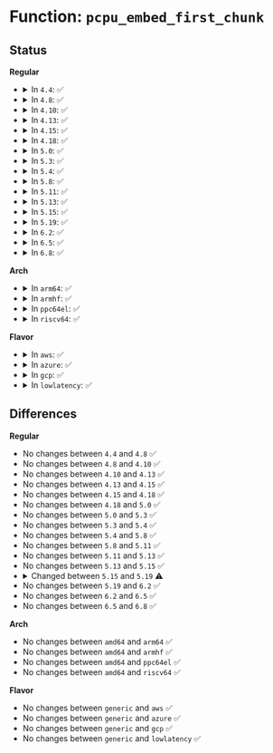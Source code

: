 # Function: <code>pcpu_embed_first_chunk</code>

## Status
<b>Regular</b>
<ul>
<li>
<details>
<summary>In <code>4.4</code>: ✅</summary>

```c
int pcpu_embed_first_chunk(size_t reserved_size, size_t dyn_size, size_t atom_size, pcpu_fc_cpu_distance_fn_t *cpu_distance_fn, pcpu_fc_alloc_fn_t alloc_fn, pcpu_fc_free_fn_t free_fn);
```

**Collision:** Unique Global

**Inline:** No

**Transformation:** False

**Instances:**

```
In mm/percpu.c (ffffffff81f89393)
Location: mm/percpu.c:1942
Inline: False
Direct callers:
  - arch/x86/kernel/setup_percpu.c:setup_per_cpu_areas
```
**Symbols:**

```
ffffffff81f89393-ffffffff81f89631: pcpu_embed_first_chunk (STB_GLOBAL)
```
</details>
</li>
<li>
<details>
<summary>In <code>4.8</code>: ✅</summary>

```c
int pcpu_embed_first_chunk(size_t reserved_size, size_t dyn_size, size_t atom_size, pcpu_fc_cpu_distance_fn_t *cpu_distance_fn, pcpu_fc_alloc_fn_t alloc_fn, pcpu_fc_free_fn_t free_fn);
```

**Collision:** Unique Global

**Inline:** No

**Transformation:** False

**Instances:**

```
In mm/percpu.c (ffffffff81fb2ddf)
Location: mm/percpu.c:1955
Inline: False
Direct callers:
  - arch/x86/kernel/setup_percpu.c:setup_per_cpu_areas
```
**Symbols:**

```
ffffffff81fb2ddf-ffffffff81fb308e: pcpu_embed_first_chunk (STB_GLOBAL)
```
</details>
</li>
<li>
<details>
<summary>In <code>4.10</code>: ✅</summary>

```c
int pcpu_embed_first_chunk(size_t reserved_size, size_t dyn_size, size_t atom_size, pcpu_fc_cpu_distance_fn_t *cpu_distance_fn, pcpu_fc_alloc_fn_t alloc_fn, pcpu_fc_free_fn_t free_fn);
```

**Collision:** Unique Global

**Inline:** No

**Transformation:** False

**Instances:**

```
In mm/percpu.c (ffffffff81fef7aa)
Location: mm/percpu.c:1959
Inline: False
Direct callers:
  - arch/x86/kernel/setup_percpu.c:setup_per_cpu_areas
```
**Symbols:**

```
ffffffff81fef7aa-ffffffff81fefa73: pcpu_embed_first_chunk (STB_GLOBAL)
```
</details>
</li>
<li>
<details>
<summary>In <code>4.13</code>: ✅</summary>

```c
int pcpu_embed_first_chunk(size_t reserved_size, size_t dyn_size, size_t atom_size, pcpu_fc_cpu_distance_fn_t *cpu_distance_fn, pcpu_fc_alloc_fn_t alloc_fn, pcpu_fc_free_fn_t free_fn);
```

**Collision:** Unique Global

**Inline:** No

**Transformation:** False

**Instances:**

```
In mm/percpu.c (ffffffff820d1b90)
Location: mm/percpu.c:1980
Inline: False
Direct callers:
  - arch/x86/kernel/setup_percpu.c:setup_per_cpu_areas
```
**Symbols:**

```
ffffffff820d1b90-ffffffff820d1e5e: pcpu_embed_first_chunk (STB_GLOBAL)
```
</details>
</li>
<li>
<details>
<summary>In <code>4.15</code>: ✅</summary>

```c
int pcpu_embed_first_chunk(size_t reserved_size, size_t dyn_size, size_t atom_size, pcpu_fc_cpu_distance_fn_t *cpu_distance_fn, pcpu_fc_alloc_fn_t alloc_fn, pcpu_fc_free_fn_t free_fn);
```

**Collision:** Unique Global

**Inline:** No

**Transformation:** False

**Instances:**

```
In mm/percpu.c (ffffffff826da6b1)
Location: mm/percpu.c:2416
Inline: False
Direct callers:
  - arch/x86/kernel/setup_percpu.c:setup_per_cpu_areas
```
**Symbols:**

```
ffffffff826da6b1-ffffffff826da97f: pcpu_embed_first_chunk (STB_GLOBAL)
```
</details>
</li>
<li>
<details>
<summary>In <code>4.18</code>: ✅</summary>

```c
int pcpu_embed_first_chunk(size_t reserved_size, size_t dyn_size, size_t atom_size, pcpu_fc_cpu_distance_fn_t *cpu_distance_fn, pcpu_fc_alloc_fn_t alloc_fn, pcpu_fc_free_fn_t free_fn);
```

**Collision:** Unique Global

**Inline:** No

**Transformation:** False

**Instances:**

```
In mm/percpu.c (ffffffff82704ba6)
Location: mm/percpu.c:2426
Inline: False
Direct callers:
  - arch/x86/kernel/setup_percpu.c:setup_per_cpu_areas
```
**Symbols:**

```
ffffffff82704ba6-ffffffff82704e99: pcpu_embed_first_chunk (STB_GLOBAL)
```
</details>
</li>
<li>
<details>
<summary>In <code>5.0</code>: ✅</summary>

```c
int pcpu_embed_first_chunk(size_t reserved_size, size_t dyn_size, size_t atom_size, pcpu_fc_cpu_distance_fn_t *cpu_distance_fn, pcpu_fc_alloc_fn_t alloc_fn, pcpu_fc_free_fn_t free_fn);
```

**Collision:** Unique Global

**Inline:** No

**Transformation:** False

**Instances:**

```
In mm/percpu.c (ffffffff828bc2ea)
Location: mm/percpu.c:2442
Inline: False
Direct callers:
  - arch/x86/kernel/setup_percpu.c:setup_per_cpu_areas
```
**Symbols:**

```
ffffffff828bc2ea-ffffffff828bc5e0: pcpu_embed_first_chunk (STB_GLOBAL)
```
</details>
</li>
<li>
<details>
<summary>In <code>5.3</code>: ✅</summary>

```c
int pcpu_embed_first_chunk(size_t reserved_size, size_t dyn_size, size_t atom_size, pcpu_fc_cpu_distance_fn_t *cpu_distance_fn, pcpu_fc_alloc_fn_t alloc_fn, pcpu_fc_free_fn_t free_fn);
```

**Collision:** Unique Global

**Inline:** No

**Transformation:** False

**Instances:**

```
In mm/percpu.c (ffffffff828d3810)
Location: mm/percpu.c:2702
Inline: False
Direct callers:
  - arch/x86/kernel/setup_percpu.c:setup_per_cpu_areas
```
**Symbols:**

```
ffffffff828d3810-ffffffff828d3aee: pcpu_embed_first_chunk (STB_GLOBAL)
```
</details>
</li>
<li>
<details>
<summary>In <code>5.4</code>: ✅</summary>

```c
int pcpu_embed_first_chunk(size_t reserved_size, size_t dyn_size, size_t atom_size, pcpu_fc_cpu_distance_fn_t *cpu_distance_fn, pcpu_fc_alloc_fn_t alloc_fn, pcpu_fc_free_fn_t free_fn);
```

**Collision:** Unique Global

**Inline:** No

**Transformation:** False

**Instances:**

```
In mm/percpu.c (ffffffff828dbca3)
Location: mm/percpu.c:2698
Inline: False
Direct callers:
  - arch/x86/kernel/setup_percpu.c:setup_per_cpu_areas
```
**Symbols:**

```
ffffffff828dbca3-ffffffff828dbf81: pcpu_embed_first_chunk (STB_GLOBAL)
```
</details>
</li>
<li>
<details>
<summary>In <code>5.8</code>: ✅</summary>

```c
int pcpu_embed_first_chunk(size_t reserved_size, size_t dyn_size, size_t atom_size, pcpu_fc_cpu_distance_fn_t *cpu_distance_fn, pcpu_fc_alloc_fn_t alloc_fn, pcpu_fc_free_fn_t free_fn);
```

**Collision:** Unique Global

**Inline:** No

**Transformation:** False

**Instances:**

```
In mm/percpu.c (ffffffff82cf9d9e)
Location: mm/percpu.c:2675
Inline: False
Direct callers:
  - arch/x86/kernel/setup_percpu.c:setup_per_cpu_areas
```
**Symbols:**

```
ffffffff82cf9d9e-ffffffff82cfa0b6: pcpu_embed_first_chunk (STB_GLOBAL)
```
</details>
</li>
<li>
<details>
<summary>In <code>5.11</code>: ✅</summary>

```c
int pcpu_embed_first_chunk(size_t reserved_size, size_t dyn_size, size_t atom_size, pcpu_fc_cpu_distance_fn_t *cpu_distance_fn, pcpu_fc_alloc_fn_t alloc_fn, pcpu_fc_free_fn_t free_fn);
```

**Collision:** Unique Global

**Inline:** No

**Transformation:** False

**Instances:**

```
In mm/percpu.c (ffffffff82fe6aef)
Location: mm/percpu.c:2834
Inline: False
Direct callers:
  - arch/x86/kernel/setup_percpu.c:setup_per_cpu_areas
```
**Symbols:**

```
ffffffff82fe6aef-ffffffff82fe6e0f: pcpu_embed_first_chunk (STB_GLOBAL)
```
</details>
</li>
<li>
<details>
<summary>In <code>5.13</code>: ✅</summary>

```c
int pcpu_embed_first_chunk(size_t reserved_size, size_t dyn_size, size_t atom_size, pcpu_fc_cpu_distance_fn_t *cpu_distance_fn, pcpu_fc_alloc_fn_t alloc_fn, pcpu_fc_free_fn_t free_fn);
```

**Collision:** Unique Global

**Inline:** No

**Transformation:** False

**Instances:**

```
In mm/percpu.c (ffffffff831f121d)
Location: mm/percpu.c:2840
Inline: False
Direct callers:
  - arch/x86/kernel/setup_percpu.c:setup_per_cpu_areas
```
**Symbols:**

```
ffffffff831f121d-ffffffff831f153b: pcpu_embed_first_chunk (STB_GLOBAL)
```
</details>
</li>
<li>
<details>
<summary>In <code>5.15</code>: ✅</summary>

```c
int pcpu_embed_first_chunk(size_t reserved_size, size_t dyn_size, size_t atom_size, pcpu_fc_cpu_distance_fn_t *cpu_distance_fn, pcpu_fc_alloc_fn_t alloc_fn, pcpu_fc_free_fn_t free_fn);
```

**Collision:** Unique Global

**Inline:** No

**Transformation:** False

**Instances:**

```
In mm/percpu.c (ffffffff832d6b9a)
Location: mm/percpu.c:3030
Inline: False
Direct callers:
  - arch/x86/kernel/setup_percpu.c:setup_per_cpu_areas
```
**Symbols:**

```
ffffffff832d6b9a-ffffffff832d6eac: pcpu_embed_first_chunk (STB_GLOBAL)
```
</details>
</li>
<li>
<details>
<summary>In <code>5.19</code>: ✅</summary>

```c
int pcpu_embed_first_chunk(size_t reserved_size, size_t dyn_size, size_t atom_size, pcpu_fc_cpu_distance_fn_t *cpu_distance_fn, pcpu_fc_cpu_to_node_fn_t *cpu_to_nd_fn);
```

**Collision:** Unique Global

**Inline:** No

**Transformation:** False

**Instances:**

```
In mm/percpu.c (ffffffff8348b544)
Location: mm/percpu.c:3063
Inline: False
Direct callers:
  - arch/x86/kernel/setup_percpu.c:setup_per_cpu_areas
```
**Symbols:**

```
ffffffff8348b544-ffffffff8348b836: pcpu_embed_first_chunk (STB_GLOBAL)
```
</details>
</li>
<li>
<details>
<summary>In <code>6.2</code>: ✅</summary>

```c
int pcpu_embed_first_chunk(size_t reserved_size, size_t dyn_size, size_t atom_size, pcpu_fc_cpu_distance_fn_t *cpu_distance_fn, pcpu_fc_cpu_to_node_fn_t *cpu_to_nd_fn);
```

**Collision:** Unique Global

**Inline:** No

**Transformation:** False

**Instances:**

```
In mm/percpu.c (ffffffff83ebc3a0)
Location: mm/percpu.c:3055
Inline: False
Direct callers:
  - arch/x86/kernel/setup_percpu.c:setup_per_cpu_areas
```
**Symbols:**

```
ffffffff83ebc3a0-ffffffff83ebc732: pcpu_embed_first_chunk (STB_GLOBAL)
```
</details>
</li>
<li>
<details>
<summary>In <code>6.5</code>: ✅</summary>

```c
int pcpu_embed_first_chunk(size_t reserved_size, size_t dyn_size, size_t atom_size, pcpu_fc_cpu_distance_fn_t *cpu_distance_fn, pcpu_fc_cpu_to_node_fn_t *cpu_to_nd_fn);
```

**Collision:** Unique Global

**Inline:** No

**Transformation:** False

**Instances:**

```
In mm/percpu.c (ffffffff836e4a10)
Location: mm/percpu.c:3055
Inline: False
Direct callers:
  - arch/x86/kernel/setup_percpu.c:setup_per_cpu_areas
```
**Symbols:**

```
ffffffff836e4a10-ffffffff836e4db8: pcpu_embed_first_chunk (STB_GLOBAL)
```
</details>
</li>
<li>
<details>
<summary>In <code>6.8</code>: ✅</summary>

```c
int pcpu_embed_first_chunk(size_t reserved_size, size_t dyn_size, size_t atom_size, pcpu_fc_cpu_distance_fn_t *cpu_distance_fn, pcpu_fc_cpu_to_node_fn_t *cpu_to_nd_fn);
```

**Collision:** Unique Global

**Inline:** No

**Transformation:** False

**Instances:**

```
In mm/percpu.c (ffffffff83917290)
Location: mm/percpu.c:3075
Inline: False
Direct callers:
  - arch/x86/kernel/setup_percpu.c:setup_per_cpu_areas
```
**Symbols:**

```
ffffffff83917290-ffffffff83917638: pcpu_embed_first_chunk (STB_GLOBAL)
```
</details>
</li>
</ul>
<b>Arch</b>
<ul>
<li>
<details>
<summary>In <code>arm64</code>: ✅</summary>

```c
int pcpu_embed_first_chunk(size_t reserved_size, size_t dyn_size, size_t atom_size, pcpu_fc_cpu_distance_fn_t *cpu_distance_fn, pcpu_fc_alloc_fn_t alloc_fn, pcpu_fc_free_fn_t free_fn);
```

**Collision:** Unique Global

**Inline:** No

**Transformation:** False

**Instances:**

```
In mm/percpu.c (ffff800011454750)
Location: mm/percpu.c:2698
Inline: False
Direct callers:
  - arch/arm64/mm/numa.c:setup_per_cpu_areas
```
**Symbols:**

```
ffff800011454750-ffff800011454e24: pcpu_embed_first_chunk (STB_GLOBAL)
```
</details>
</li>
<li>
<details>
<summary>In <code>armhf</code>: ✅</summary>

```c
int pcpu_embed_first_chunk(size_t reserved_size, size_t dyn_size, size_t atom_size, pcpu_fc_cpu_distance_fn_t *cpu_distance_fn, pcpu_fc_alloc_fn_t alloc_fn, pcpu_fc_free_fn_t free_fn);
```

**Collision:** Unique Global

**Inline:** No

**Transformation:** False

**Instances:**

```
In mm/percpu.c (c152f514)
Location: mm/percpu.c:2698
Inline: False
Direct callers:
  - mm/percpu.c:setup_per_cpu_areas
```
**Symbols:**

```
c152f514-c152fc54: pcpu_embed_first_chunk (STB_GLOBAL)
```
</details>
</li>
<li>
<details>
<summary>In <code>ppc64el</code>: ✅</summary>

```c
int pcpu_embed_first_chunk(size_t reserved_size, size_t dyn_size, size_t atom_size, pcpu_fc_cpu_distance_fn_t *cpu_distance_fn, pcpu_fc_alloc_fn_t alloc_fn, pcpu_fc_free_fn_t free_fn);
```

**Collision:** Unique Global

**Inline:** No

**Transformation:** False

**Instances:**

```
In mm/percpu.c (c00000000137d02c)
Location: mm/percpu.c:2698
Inline: False
Direct callers:
  - arch/powerpc/kernel/setup_64.c:setup_per_cpu_areas
```
**Symbols:**

```
c00000000137d02c-c00000000137d824: pcpu_embed_first_chunk (STB_GLOBAL)
```
</details>
</li>
<li>
<details>
<summary>In <code>riscv64</code>: ✅</summary>

```c
int pcpu_embed_first_chunk(size_t reserved_size, size_t dyn_size, size_t atom_size, pcpu_fc_cpu_distance_fn_t *cpu_distance_fn, pcpu_fc_alloc_fn_t alloc_fn, pcpu_fc_free_fn_t free_fn);
```

**Collision:** Unique Global

**Inline:** No

**Transformation:** False

**Instances:**

```
In mm/percpu.c (ffffffe00001396e)
Location: mm/percpu.c:2698
Inline: False
Direct callers:
  - mm/percpu.c:setup_per_cpu_areas
```
**Symbols:**

```
ffffffe00001396e-ffffffe000013f0a: pcpu_embed_first_chunk (STB_GLOBAL)
```
</details>
</li>
</ul>
<b>Flavor</b>
<ul>
<li>
<details>
<summary>In <code>aws</code>: ✅</summary>

```c
int pcpu_embed_first_chunk(size_t reserved_size, size_t dyn_size, size_t atom_size, pcpu_fc_cpu_distance_fn_t *cpu_distance_fn, pcpu_fc_alloc_fn_t alloc_fn, pcpu_fc_free_fn_t free_fn);
```

**Collision:** Unique Global

**Inline:** No

**Transformation:** False

**Instances:**

```
In mm/percpu.c (ffffffff828c4b57)
Location: mm/percpu.c:2698
Inline: False
Direct callers:
  - arch/x86/kernel/setup_percpu.c:setup_per_cpu_areas
```
**Symbols:**

```
ffffffff828c4b57-ffffffff828c4e35: pcpu_embed_first_chunk (STB_GLOBAL)
```
</details>
</li>
<li>
<details>
<summary>In <code>azure</code>: ✅</summary>

```c
int pcpu_embed_first_chunk(size_t reserved_size, size_t dyn_size, size_t atom_size, pcpu_fc_cpu_distance_fn_t *cpu_distance_fn, pcpu_fc_alloc_fn_t alloc_fn, pcpu_fc_free_fn_t free_fn);
```

**Collision:** Unique Global

**Inline:** No

**Transformation:** False

**Instances:**

```
In mm/percpu.c (ffffffff828bd27c)
Location: mm/percpu.c:2698
Inline: False
Direct callers:
  - arch/x86/kernel/setup_percpu.c:setup_per_cpu_areas
```
**Symbols:**

```
ffffffff828bd27c-ffffffff828bd55a: pcpu_embed_first_chunk (STB_GLOBAL)
```
</details>
</li>
<li>
<details>
<summary>In <code>gcp</code>: ✅</summary>

```c
int pcpu_embed_first_chunk(size_t reserved_size, size_t dyn_size, size_t atom_size, pcpu_fc_cpu_distance_fn_t *cpu_distance_fn, pcpu_fc_alloc_fn_t alloc_fn, pcpu_fc_free_fn_t free_fn);
```

**Collision:** Unique Global

**Inline:** No

**Transformation:** False

**Instances:**

```
In mm/percpu.c (ffffffff828d78d7)
Location: mm/percpu.c:2698
Inline: False
Direct callers:
  - arch/x86/kernel/setup_percpu.c:setup_per_cpu_areas
```
**Symbols:**

```
ffffffff828d78d7-ffffffff828d7bb5: pcpu_embed_first_chunk (STB_GLOBAL)
```
</details>
</li>
<li>
<details>
<summary>In <code>lowlatency</code>: ✅</summary>

```c
int pcpu_embed_first_chunk(size_t reserved_size, size_t dyn_size, size_t atom_size, pcpu_fc_cpu_distance_fn_t *cpu_distance_fn, pcpu_fc_alloc_fn_t alloc_fn, pcpu_fc_free_fn_t free_fn);
```

**Collision:** Unique Global

**Inline:** No

**Transformation:** False

**Instances:**

```
In mm/percpu.c (ffffffff828dccf8)
Location: mm/percpu.c:2698
Inline: False
Direct callers:
  - arch/x86/kernel/setup_percpu.c:setup_per_cpu_areas
```
**Symbols:**

```
ffffffff828dccf8-ffffffff828dcfd6: pcpu_embed_first_chunk (STB_GLOBAL)
```
</details>
</li>
</ul>

## Differences
<b>Regular</b>
<ul>
<li>
No changes between <code>4.4</code> and <code>4.8</code> ✅
</li>
<li>
No changes between <code>4.8</code> and <code>4.10</code> ✅
</li>
<li>
No changes between <code>4.10</code> and <code>4.13</code> ✅
</li>
<li>
No changes between <code>4.13</code> and <code>4.15</code> ✅
</li>
<li>
No changes between <code>4.15</code> and <code>4.18</code> ✅
</li>
<li>
No changes between <code>4.18</code> and <code>5.0</code> ✅
</li>
<li>
No changes between <code>5.0</code> and <code>5.3</code> ✅
</li>
<li>
No changes between <code>5.3</code> and <code>5.4</code> ✅
</li>
<li>
No changes between <code>5.4</code> and <code>5.8</code> ✅
</li>
<li>
No changes between <code>5.8</code> and <code>5.11</code> ✅
</li>
<li>
No changes between <code>5.11</code> and <code>5.13</code> ✅
</li>
<li>
No changes between <code>5.13</code> and <code>5.15</code> ✅
</li>
<li>
<details>
<summary>Changed between <code>5.15</code> and <code>5.19</code> ⚠️</summary>
<ul>
<li>
<b>Param added. </b>
<code>pcpu_fc_cpu_to_node_fn_t *cpu_to_nd_fn</code>
</li>
<li>
<b>Param removed. </b>
<code>pcpu_fc_alloc_fn_t alloc_fn</code>
</li>
<li>
<b>Param removed. </b>
<code>pcpu_fc_free_fn_t free_fn</code>
</li>
</ul>
</details>
</li>
<li>
No changes between <code>5.19</code> and <code>6.2</code> ✅
</li>
<li>
No changes between <code>6.2</code> and <code>6.5</code> ✅
</li>
<li>
No changes between <code>6.5</code> and <code>6.8</code> ✅
</li>
</ul>
<b>Arch</b>
<ul>
<li>
No changes between <code>amd64</code> and <code>arm64</code> ✅
</li>
<li>
No changes between <code>amd64</code> and <code>armhf</code> ✅
</li>
<li>
No changes between <code>amd64</code> and <code>ppc64el</code> ✅
</li>
<li>
No changes between <code>amd64</code> and <code>riscv64</code> ✅
</li>
</ul>
<b>Flavor</b>
<ul>
<li>
No changes between <code>generic</code> and <code>aws</code> ✅
</li>
<li>
No changes between <code>generic</code> and <code>azure</code> ✅
</li>
<li>
No changes between <code>generic</code> and <code>gcp</code> ✅
</li>
<li>
No changes between <code>generic</code> and <code>lowlatency</code> ✅
</li>
</ul>
